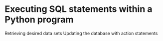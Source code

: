 Executing SQL statements within a Python program
=====================================
Retrieving desired data sets
Updating the database with action statements
